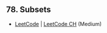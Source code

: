 ## 78. Subsets

-  [LeetCode](https://leetcode.com/problems/subsets/) | [LeetCode CH](https://leetcode.cn/problems/subsets/) (Medium)
